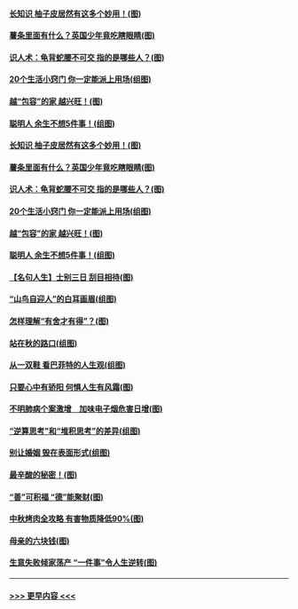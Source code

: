 #### [长知识 柚子皮居然有这多个妙用！(图)](../pages/p8/907425.md?t=09180044) 
#### [薯条里面有什么？英国少年竟吃瞎眼睛(图)](../pages/p8/907381.md?t=09180044) 
#### [识人术：龟背蛇腰不可交 指的是哪些人？(图)](../pages/p8/907503.md?t=09180044) 
#### [20个生活小窍门 你一定能派上用场(组图)](../pages/p8/907510.md?t=09180044) 
#### [越“包容”的家 越兴旺！(图)](../pages/p8/907328.md?t=09180044) 
#### [聪明人 余生不想5件事！(组图)](../pages/p8/907364.md?t=09180044) 
#### [长知识 柚子皮居然有这多个妙用！(图)](../pages/p8/907425.md?t=09180044) 
#### [薯条里面有什么？英国少年竟吃瞎眼睛(图)](../pages/p8/907381.md?t=09180044) 
#### [识人术：龟背蛇腰不可交 指的是哪些人？(图)](../pages/p8/907503.md?t=09180044) 
#### [20个生活小窍门 你一定能派上用场(组图)](../pages/p8/907510.md?t=09180044) 
#### [越“包容”的家 越兴旺！(图)](../pages/p8/907328.md?t=09180044) 
#### [聪明人 余生不想5件事！(组图)](../pages/p8/907364.md?t=09180044) 
#### [【名句人生】士别三日 刮目相待(图)](../pages/p8/906988.md?t=09180044) 
#### [“山鸟自迎人”的白耳画眉(组图)](../pages/p8/907332.md?t=09180044) 
#### [怎样理解“有舍才有得”？(图)](../pages/p8/906872.md?t=09180044) 
#### [站在秋的路口(组图)](../pages/p8/906914.md?t=09180044) 
#### [从一双鞋 看巴菲特的人生观(组图)](../pages/p8/907311.md?t=09180044) 
#### [只要心中有骄阳 何惧人生有风霜(图)](../pages/p8/907320.md?t=09180044) 
#### [不明肺病个案激增　加味电子烟危害日增(图)](../pages/p8/907307.md?t=09180044) 
#### [“逆算思考”和“堆积思考”的差异(组图)](../pages/p8/907229.md?t=09180044) 
#### [别让婚姻 毁在表面形式(组图)](../pages/p8/907118.md?t=09180044) 
#### [最辛酸的秘密！(图)](../pages/p8/906327.md?t=09180044) 
#### [“善”可积福 “德”能聚财(图)](../pages/p8/906906.md?t=09180044) 
#### [中秋烤肉全攻略 有害物质降低90%(图)](../pages/p8/907227.md?t=09180044) 
#### [母亲的六块钱(图)](../pages/p8/907107.md?t=09180044) 
#### [生意失败倾家荡产 “一件事”令人生逆转(图)](../pages/p8/907101.md?t=09180044) 

----
#### [ >>> 更早内容 <<< ](../indexes/p8-earlier.md)
